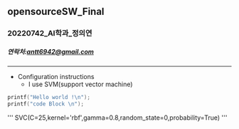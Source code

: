 ## opensourceSW_Final
### 20220742_AI학과_정의연
##### 연락처:antt6942@gmail.com
------------
+ Configuration instructions
  + I use SVM(support vector machine)

``` C
printf("Hello world !\n");
printf("code Block \n");
```
'''
SVC(C=25,kernel='rbf',gamma=0.8,random_state=0,probability=True)
'''
